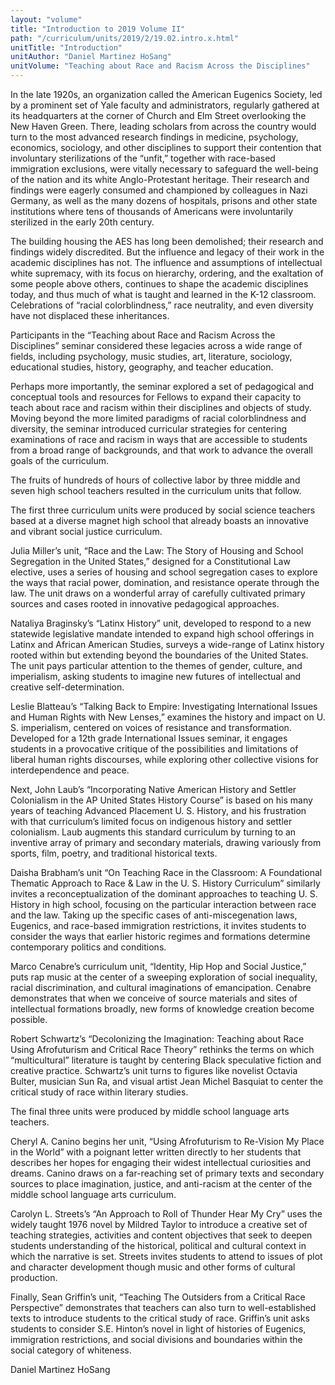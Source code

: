 ```yaml
---
layout: "volume"
title: "Introduction to 2019 Volume II"
path: "/curriculum/units/2019/2/19.02.intro.x.html"
unitTitle: "Introduction"
unitAuthor: "Daniel Martinez HoSang"
unitVolume: "Teaching about Race and Racism Across the Disciplines"
---
```

<main>
<p>In the late 1920s, an organization called the American Eugenics Society, led by a prominent set of Yale faculty and administrators, regularly gathered at its headquarters at the corner of Church and Elm Street overlooking the New Haven Green. There, leading scholars from across the country would turn to the most advanced research findings in medicine, psychology, economics, sociology, and other disciplines to support their contention that involuntary sterilizations of the &ldquo;unfit,&rdquo; together with race-based immigration exclusions, were vitally necessary to safeguard the well-being of the nation and its white Anglo-Protestant heritage. Their research and findings were eagerly consumed and championed by colleagues in Nazi Germany, as well as the many dozens of hospitals, prisons and other state institutions where tens of thousands of Americans were involuntarily sterilized in the early 20th century.</p>
<p>The building housing the AES has long been demolished; their research and findings widely discredited. But the influence and legacy of their work in the academic disciplines has not. The influence and assumptions of intellectual white supremacy, with its focus on hierarchy, ordering, and the exaltation of some people above others, continues to shape the academic disciplines today, and thus much of what is taught and learned in the K-12 classroom. Celebrations of &ldquo;racial colorblindness,&rdquo; race neutrality, and even diversity have not displaced these inheritances.</p>
<p>Participants in the &ldquo;Teaching about Race and Racism Across the Disciplines&rdquo; seminar considered these legacies across a wide range of fields, including psychology, music studies, art, literature, sociology, educational studies, history, geography, and teacher education.</p>
<p>Perhaps more importantly, the seminar explored a set of pedagogical and conceptual tools and resources for Fellows to expand their capacity to teach about race and racism within their disciplines and objects of study. Moving beyond the more limited paradigms of racial colorblindness and diversity, the seminar introduced curricular strategies for centering examinations of race and racism in ways that are accessible to students from a broad range of backgrounds, and that work to advance the overall goals of the curriculum.</p>
<p>The fruits of hundreds of hours of collective labor by three middle and seven high school teachers resulted in the curriculum units that follow.</p>
<p>The first three curriculum units were produced by social science teachers based at a diverse magnet high school that already boasts an innovative and vibrant social justice curriculum.</p>
<p>Julia Miller&rsquo;s unit, &ldquo;Race and the Law: The Story of Housing and School Segregation in the United States,&rdquo; designed for a Constitutional Law elective, uses a series of housing and school segregation cases to explore the ways that racial power, domination, and resistance operate through the law. The unit draws on a wonderful array of carefully cultivated primary sources and cases rooted in innovative pedagogical approaches.</p>
<p>Nataliya Braginsky&rsquo;s &ldquo;Latinx History&rdquo; unit, developed to respond to a new statewide legislative mandate intended to expand high school offerings in Latinx and African American Studies, surveys a wide-range of Latinx history rooted within but extending beyond the boundaries of the United States. The unit pays particular attention to the themes of gender, culture, and imperialism, asking students to imagine new futures of intellectual and creative self-determination.&nbsp;</p>
<p>Leslie Blatteau&rsquo;s &ldquo;Talking Back to Empire: Investigating International Issues and Human Rights with New Lenses,&rdquo; examines the history and impact on U. S. imperialism, centered on voices of resistance and transformation. Developed for a 12th grade International Issues seminar, it engages students in a provocative critique of the possibilities and limitations of liberal human rights discourses, while exploring other collective visions for interdependence and peace.</p>
<p>Next, John Laub&rsquo;s &ldquo;Incorporating Native American History and Settler Colonialism in the AP United States History Course&rdquo; is based on his many years of teaching Advanced Placement U. S. History, and his frustration with that curriculum&rsquo;s limited focus on indigenous history and settler colonialism. Laub augments this standard curriculum by turning to an inventive array of primary and secondary materials, drawing variously from sports, film, poetry, and traditional historical texts.</p>
<p>Daisha Brabham&rsquo;s unit &ldquo;On Teaching Race in the Classroom: A Foundational Thematic Approach to Race &amp; Law in the U. S. History Curriculum&rdquo; similarly invites a reconceptualization of the dominant approaches to teaching U. S. History in high school, focusing on the particular interaction between race and the law. Taking up the specific cases of anti-miscegenation laws, Eugenics, and race-based immigration restrictions, it invites students to consider the ways that earlier historic regimes and formations determine contemporary politics and conditions.</p>
<p>Marco Cenabre&rsquo;s curriculum unit, &ldquo;Identity, Hip Hop and Social Justice,&rdquo; puts rap music at the center of a sweeping exploration of social inequality, racial discrimination, and cultural imaginations of emancipation. Cenabre demonstrates that when we conceive of source materials and sites of intellectual formations broadly, new forms of knowledge creation become possible.</p>
<p>Robert Schwartz&rsquo;s &ldquo;Decolonizing the Imagination: Teaching about Race Using Afrofuturism and Critical Race Theory&rdquo; rethinks the terms on which &ldquo;multicultural&rdquo; literature is taught by centering Black speculative fiction and creative practice. Schwartz&rsquo;s unit turns to figures like novelist Octavia Bulter, musician Sun Ra, and visual artist Jean Michel Basquiat to center the critical study of race within literary studies.</p>
<p>The final three units were produced by middle school language arts teachers.</p>
<p>Cheryl A. Canino begins her unit, &ldquo;Using Afrofuturism to Re-Vision My Place in the World&rdquo; with a poignant letter written directly to her students that describes her hopes for engaging their widest intellectual curiosities and dreams. Canino draws on a far-reaching set of primary texts and secondary sources to place imagination, justice, and anti-racism at the center of the middle school language arts curriculum.</p>
<p>Carolyn L. Streets&rsquo;s &ldquo;An Approach to Roll of Thunder Hear My Cry&rdquo; uses the widely taught 1976 novel by Mildred Taylor to introduce a creative set of teaching strategies, activities and content objectives that seek to deepen students understanding of the historical, political and cultural context in which the narrative is set. Streets invites students to attend to issues of plot and character development though music and other forms of cultural production.</p>
<p>Finally, Sean Griffin&rsquo;s unit, &ldquo;Teaching The Outsiders from a Critical Race Perspective&rdquo; demonstrates that teachers can also turn to well-established texts to introduce students to the critical study of race. Griffin&rsquo;s unit asks students to consider S.E. Hinton&rsquo;s novel in light of histories of Eugenics, immigration restrictions, and social divisions and boundaries within the social category of whiteness.</p>
<p></p>
<p>Daniel Martinez HoSang</p>
</main>
